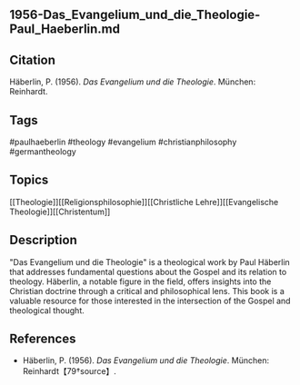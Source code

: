 ## 1956-Das_Evangelium_und_die_Theologie-Paul_Haeberlin.md

## Citation

Häberlin, P. (1956). _Das Evangelium und die Theologie_. München: Reinhardt.

## Tags

#paulhaeberlin #theology #evangelium #christianphilosophy #germantheology

## Topics

[[Theologie]][[Religionsphilosophie]][[Christliche Lehre]][[Evangelische Theologie]][[Christentum]]

## Description

"Das Evangelium und die Theologie" is a theological work by Paul Häberlin that
addresses fundamental questions about the Gospel and its relation to theology.
Häberlin, a notable figure in the field, offers insights into the Christian
doctrine through a critical and philosophical lens. This book is a valuable
resource for those interested in the intersection of the Gospel and theological
thought.

## References

- Häberlin, P. (1956). _Das Evangelium und die Theologie_. München:
  Reinhardt【79†source】.
